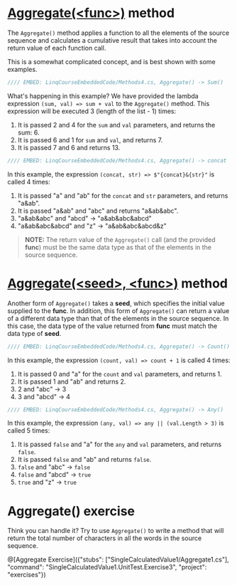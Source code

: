 # [Aggregate(&lt;func&gt;)](https://msdn.microsoft.com/en-us/library/bb548651%28v=vs.110%29.aspx) method
The `Aggregate()` method applies a function to all the elements of the source sequence and calculates a cumulative result that takes into account the return value of each function call.

This is a somewhat complicated concept, and is best shown with some examples.

```csharp
//// EMBED: LinqCourseEmbeddedCode/Methods4.cs, Aggregate() -> Sum()
```

What's happening in this example? We have provided the lambda expression `(sum, val) => sum + val` to the `Aggregate()` method. This expression will be executed 3 (length of the list - 1) times:

1. It is passed 2 and 4 for the `sum` and `val` parameters, and returns the sum: 6.
2. It is passed 6 and 1 for `sum` and `val`, and returns 7.
3. It is passed 7 and 6 and returns 13.


```csharp
//// EMBED: LinqCourseEmbeddedCode/Methods4.cs, Aggregate() -> concat
```

In this example, the expression `(concat, str) => $"{concat}&{str}"` is called 4 times:

1. It is passed "a" and "ab" for the `concat` and `str` parameters, and returns "a&ab".
2. It is passed "a&ab" and "abc" and returns "a&ab&abc".
3. "a&ab&abc" and "abcd" &rarr; "a&ab&abc&abcd"
4. "a&ab&abc&abcd" and "z" &rarr; "a&ab&abc&abcd&z"

> **NOTE:** The return value of the `Aggregate()` call (and the provided **func**) must be the same data type as that of the elements in the source sequence.

# [Aggregate(&lt;seed&gt;, &lt;func&gt;)](https://msdn.microsoft.com/en-us/library/bb549218%28v=vs.110%29.aspx) method
Another form of `Aggregate()` takes a **seed**, which specifies the initial value supplied to the **func**. In addition, this form of `Aggregate()` can return a value of a different data type than that of the elements in the source sequence. In this case, the data type of the value returned from **func** must match the data type of **seed**.

```csharp
//// EMBED: LinqCourseEmbeddedCode/Methods4.cs, Aggregate() -> Count()
```

In this example, the expression `(count, val) => count + 1` is called 4 times:

1. It is passed 0 and "a" for the `count` and `val` parameters, and returns 1.
2. It is passed 1 and "ab" and returns 2.
3. 2 and "abc" &rarr; 3
4. 3 and "abcd" &rarr; 4

```csharp
//// EMBED: LinqCourseEmbeddedCode/Methods4.cs, Aggregate() -> Any()
```
In this example, the expression `(any, val) => any || (val.Length > 3)` is called 5 times:

1. It is passed `false` and "a" for the `any` and `val` parameters, and returns `false`.
2. It is passed `false` and "ab" and returns `false`.
3. `false` and "abc" &rarr; `false`
4. `false` and "abcd" &rarr; `true`
5. `true` and "z" &rarr; `true`

# Aggregate() exercise
Think you can handle it? Try to use `Aggregate()` to write a method that will return the total number of characters in all the words in the source sequence.

@[Aggregate Exercise]({"stubs": ["SingleCalculatedValue1/Aggregate1.cs"], "command": "SingleCalculatedValue1.UnitTest.Exercise3", "project": "exercises"})
